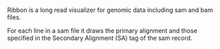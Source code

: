 Ribbon is a long read visualizer for genomic data including sam and bam files.

For each line in a sam file it draws the primary alignment and those specified in the Secondary Alignment (SA) tag of the sam record.



